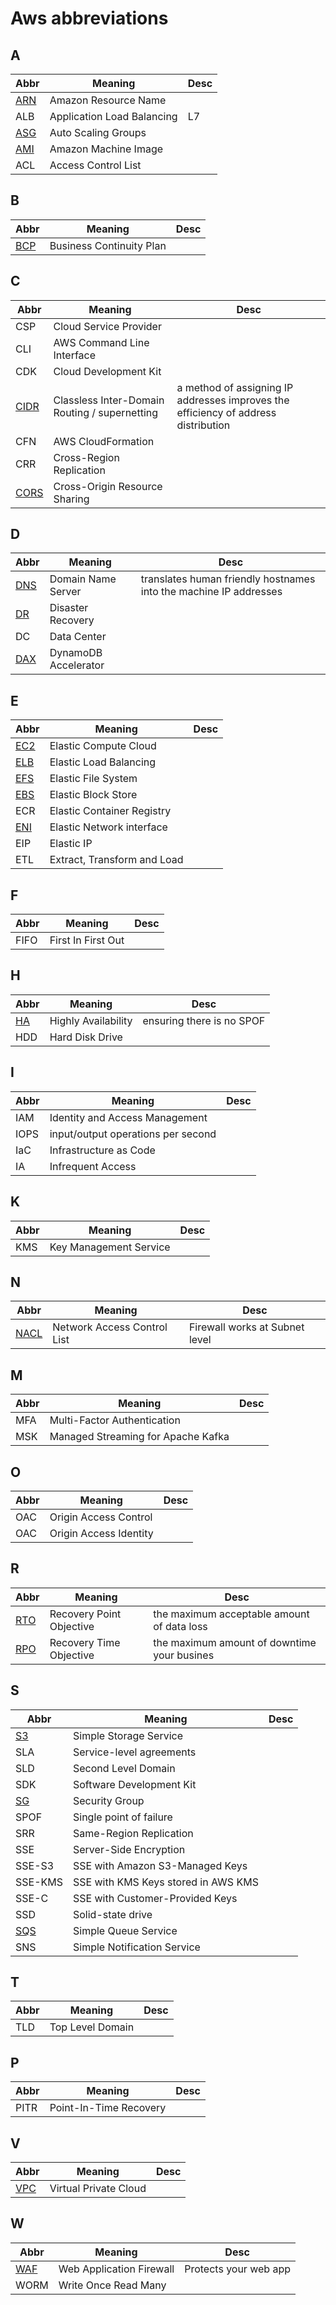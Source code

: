 # Aws abbreviations

## A 

Abbr | Meaning  | Desc
---  | ----- | ---
[ARN](./arn.md)  | Amazon Resource Name | 
ALB  | Application Load Balancing | L7
[ASG](./elb/#auto-scaling-group-asg)  | Auto Scaling Groups 
[AMI](./ec2/#amazon-machine-image-ami) | Amazon Machine Image | 
ACL  | Access Control List 

## B

Abbr | Meaning  | Desc
---  | ----- | ---
[BCP](./architecture.md#business-continuity-plan-bcp) | Business Continuity Plan

## C 

Abbr | Meaning  | Desc
---  | ----- | ---
CSP  | Cloud Service Provider
CLI  | AWS Command Line Interface
CDK  | Cloud Development Kit
[CIDR](../network/address.md#subnetting) | Classless Inter-Domain Routing / supernetting | a method of assigning IP addresses improves the efficiency of address distribution
CFN  | AWS CloudFormation
CRR | Cross-Region Replication
[CORS](./s3/#cors) | Cross-Origin Resource Sharing

## D 

Abbr | Meaning  | Desc
---  | ----- | ---
[DNS](./route53/#what-is-dns)  | Domain Name Server | translates human friendly hostnames into the machine IP addresses
[DR](./architecture.md#disaster-recovery-options)   | Disaster Recovery
DC  | Data Center
[DAX](./dynamo/#) | DynamoDB Accelerator

## E

Abbr | Meaning  | Desc
---  | ----- | ---
[EC2](./ec2/)  | Elastic Compute Cloud
[ELB](./elb/)  | Elastic Load Balancing
[EFS](./efs/)  | Elastic File System |
[EBS](./ebs.md) | Elastic Block Store | 
ECR  | Elastic Container Registry
[ENI](./misc.md#elastic-network-interfaces-eni) | Elastic Network interface
EIP | Elastic IP 
ETL | Extract, Transform and Load

## F

Abbr | Meaning  | Desc
---  | ----- | ---
FIFO | First In First Out | 


## H 

Abbr | Meaning  | Desc
---  | ----- | ---
[HA](./architecture.md#high-availability)  | Highly Availability | ensuring there is no SPOF
HDD | Hard Disk Drive

## I 

Abbr | Meaning  | Desc
---  | ----- | ---
IAM  | Identity and Access Management | 
IOPS | input/output operations per second | 
IaC  | Infrastructure as Code
IA   | Infrequent Access

## K

Abbr | Meaning  | Desc
---  | ----- | ---
KMS | Key Management Service 

## N

Abbr | Meaning  | Desc
---  | ----- | ---
[NACL](./misc.md#network-access-control-list-nacl)  | Network Access Control List | Firewall works at Subnet level

## M

Abbr | Meaning  | Desc
---  | ----- | ---
MFA  | Multi-Factor Authentication | 
MSK  | Managed Streaming for Apache Kafka | 

## O

Abbr | Meaning  | Desc
---  | ----- | ---
OAC  | Origin Access Control 
OAC  | Origin Access Identity


## R

Abbr | Meaning  | Desc
---  | ----- | ---
[RTO](./architecture.md#business-continuity-plan-bcp)  | Recovery Point Objective  | the maximum acceptable amount of data loss
[RPO](./architecture.md#business-continuity-plan-bcp)  | Recovery Time Objective | the maximum amount of downtime your busines

## S

Abbr | Meaning  | Desc
---  | ----- | ---
[S3](./s3.md)   | Simple Storage Service
SLA | Service-level agreements
SLD | Second Level Domain
SDK  | Software Development Kit
[SG](./sg/)  | Security Group
SPOF | Single point of failure
SRR  | Same-Region Replication | 
SSE  | Server-Side Encryption | 
SSE-S3 | SSE with Amazon S3-Managed Keys
SSE-KMS | SSE with KMS Keys stored in AWS KMS
SSE-C | SSE with Customer-Provided Keys
SSD  | Solid-state drive
[SQS](./sqs/)  | Simple Queue Service
SNS  | Simple Notification Service 

## T 

Abbr | Meaning  | Desc
---  | ----- | ---
TLD | Top Level Domain

## P

Abbr | Meaning  | Desc
---  | ----- | ---
PITR | Point-In-Time Recovery

## V

Abbr | Meaning  | Desc
---  | ----- | ---
[VPC](./vpc.md)  | Virtual Private Cloud | 


## W 


Abbr | Meaning  | Desc
---  | ----- | ---
[WAF](./misc.md#aws-web-application-firewall-waf)  | Web Application Firewall | Protects your web app
WORM | Write Once Read Many
